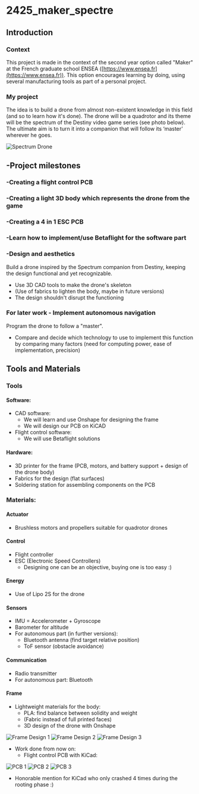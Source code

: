 # 2425_maker_spectre

## Introduction

### Context

This project is made in the context of the second year option called "Maker" at the French graduate school ENSEA ([https://www.ensea.fr](https://www.ensea.fr)). This option encourages learning by doing, using several manufacturing tools as part of a personal project.

### My project

The idea is to build a drone from almost non-existent knowledge in this field (and so to learn how it's done). The drone will be a quadrotor and its theme will be the spectrum of the Destiny video game series (see photo below). The ultimate aim is to turn it into a companion that will follow its ‘master’ wherever he goes.

![Spectrum Drone](https://github.com/user-attachments/assets/2c8c20e0-56f3-4f3e-a992-1068808213e8)

## -Project milestones

### -Creating a flight control PCB

### -Creating a light 3D body which represents the drone from the game

### -Creating a 4 in 1 ESC PCB

### -Learn how to implement/use Betaflight for the software part

### -Design and aesthetics

Build a drone inspired by the Spectrum companion from Destiny, keeping the design functional and yet recognizable.

- Use 3D CAD tools to make the drone's skeleton
- (Use of fabrics to lighten the body, maybe in future versions)
- The design shouldn't disrupt the functioning

### For later work - Implement autonomous navigation

Program the drone to follow a "master".

- Compare and decide which technology to use to implement this function by comparing many factors (need for computing power, ease of implementation, precision)

## Tools and Materials

### Tools

#### Software:

- CAD software:
  - We will learn and use Onshape for designing the frame
  - We will design our PCB on KiCAD
- Flight control software:
  - We will use Betaflight solutions

#### Hardware:

- 3D printer for the frame (PCB, motors, and battery support + design of the drone body)
- Fabrics for the design (flat surfaces)
- Soldering station for assembling components on the PCB

### Materials:

#### Actuator

- Brushless motors and propellers suitable for quadrotor drones

#### Control

- Flight controller
- ESC (Electronic Speed Controllers)
  - Designing one can be an objective, buying one is too easy :)

#### Energy

- Use of Lipo 2S for the drone

#### Sensors

- IMU = Accelerometer + Gyroscope
- Barometer for altitude
- For autonomous part (in further versions):
  - Bluetooth antenna (find target relative position)
  - ToF sensor (obstacle avoidance)

#### Communication

- Radio transmitter
- For autonomous part: Bluetooth

#### Frame

- Lightweight materials for the body:
  - PLA: find balance between solidity and weight
  - (Fabric instead of full printed faces)
  - 3D design of the drone with Onshape

![Frame Design 1](https://github.com/user-attachments/assets/b0779466-b318-4b8b-896d-5f2980331e10)
![Frame Design 2](https://github.com/user-attachments/assets/dd088166-9f5d-4084-9ef7-fe2c30449972)
![Frame Design 3](https://github.com/user-attachments/assets/504cc3e9-6351-450c-9d58-85a2c4e19c57)

- Work done from now on:
  - Flight control PCB with KiCad:

![PCB 1](https://github.com/user-attachments/assets/ef3a1a53-c0b4-4ff5-8ef1-536e2d8c0f1a)
![PCB 2](https://github.com/user-attachments/assets/1228ebd2-2619-4e28-aecd-a9000c0b7683)
![PCB 3](https://github.com/user-attachments/assets/604373c1-4036-4d1f-8d70-7143f6e51cdf)

- Honorable mention for KiCad who only crashed 4 times during the rooting phase :)
